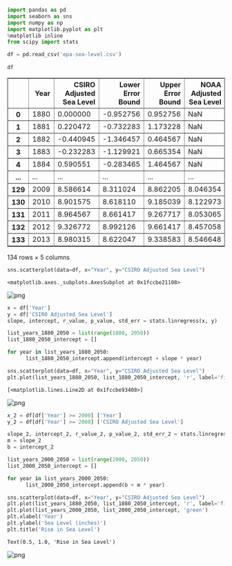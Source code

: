 ```python
import pandas as pd
import seaborn as sns
import numpy as np
import matplotlib.pyplot as plt
%matplotlib inline
from scipy import stats
```


```python
df = pd.read_csv('epa-sea-level.csv')
    
df
```




<div>
<style scoped>
    .dataframe tbody tr th:only-of-type {
        vertical-align: middle;
    }

    .dataframe tbody tr th {
        vertical-align: top;
    }

    .dataframe thead th {
        text-align: right;
    }
</style>
<table border="1" class="dataframe">
  <thead>
    <tr style="text-align: right;">
      <th></th>
      <th>Year</th>
      <th>CSIRO Adjusted Sea Level</th>
      <th>Lower Error Bound</th>
      <th>Upper Error Bound</th>
      <th>NOAA Adjusted Sea Level</th>
    </tr>
  </thead>
  <tbody>
    <tr>
      <th>0</th>
      <td>1880</td>
      <td>0.000000</td>
      <td>-0.952756</td>
      <td>0.952756</td>
      <td>NaN</td>
    </tr>
    <tr>
      <th>1</th>
      <td>1881</td>
      <td>0.220472</td>
      <td>-0.732283</td>
      <td>1.173228</td>
      <td>NaN</td>
    </tr>
    <tr>
      <th>2</th>
      <td>1882</td>
      <td>-0.440945</td>
      <td>-1.346457</td>
      <td>0.464567</td>
      <td>NaN</td>
    </tr>
    <tr>
      <th>3</th>
      <td>1883</td>
      <td>-0.232283</td>
      <td>-1.129921</td>
      <td>0.665354</td>
      <td>NaN</td>
    </tr>
    <tr>
      <th>4</th>
      <td>1884</td>
      <td>0.590551</td>
      <td>-0.283465</td>
      <td>1.464567</td>
      <td>NaN</td>
    </tr>
    <tr>
      <th>...</th>
      <td>...</td>
      <td>...</td>
      <td>...</td>
      <td>...</td>
      <td>...</td>
    </tr>
    <tr>
      <th>129</th>
      <td>2009</td>
      <td>8.586614</td>
      <td>8.311024</td>
      <td>8.862205</td>
      <td>8.046354</td>
    </tr>
    <tr>
      <th>130</th>
      <td>2010</td>
      <td>8.901575</td>
      <td>8.618110</td>
      <td>9.185039</td>
      <td>8.122973</td>
    </tr>
    <tr>
      <th>131</th>
      <td>2011</td>
      <td>8.964567</td>
      <td>8.661417</td>
      <td>9.267717</td>
      <td>8.053065</td>
    </tr>
    <tr>
      <th>132</th>
      <td>2012</td>
      <td>9.326772</td>
      <td>8.992126</td>
      <td>9.661417</td>
      <td>8.457058</td>
    </tr>
    <tr>
      <th>133</th>
      <td>2013</td>
      <td>8.980315</td>
      <td>8.622047</td>
      <td>9.338583</td>
      <td>8.546648</td>
    </tr>
  </tbody>
</table>
<p>134 rows × 5 columns</p>
</div>




```python
sns.scatterplot(data=df, x="Year", y="CSIRO Adjusted Sea Level")
```




    <matplotlib.axes._subplots.AxesSubplot at 0x1fccbe21108>




![png](output_2_1.png)



```python
x = df['Year']
y = df['CSIRO Adjusted Sea Level']
slope, intercept, r_value, p_value, std_err = stats.linregress(x, y)

list_years_1880_2050 = list(range(1880, 2050)) 
list_1880_2050_intercept = []

for year in list_years_1880_2050:
      list_1880_2050_intercept.append(intercept + slope * year)

sns.scatterplot(data=df, x="Year", y="CSIRO Adjusted Sea Level")
plt.plot(list_years_1880_2050, list_1880_2050_intercept, 'r', label='fitted line')

```




    [<matplotlib.lines.Line2D at 0x1fccbe93408>]




![png](output_3_1.png)



```python
x_2 = df[df['Year'] >= 2000] ['Year']
y_2 = df[df['Year'] >= 2000] ['CSIRO Adjusted Sea Level']

slope_2, intercept_2, r_value_2, p_value_2, std_err_2 = stats.linregress(x_2, y_2)
m = slope_2
b = intercept_2

list_years_2000_2050 = list(range(2000, 2050)) 
list_2000_2050_intercept = []

for year in list_years_2000_2050:
      list_2000_2050_intercept.append(b + m * year)

sns.scatterplot(data=df, x="Year", y="CSIRO Adjusted Sea Level")
plt.plot(list_years_1880_2050, list_1880_2050_intercept, 'r', label='fitted line')
plt.plot(list_years_2000_2050, list_2000_2050_intercept, 'green')
plt.xlabel('Year')
plt.ylabel('Sea Level (inches)')
plt.title('Rise in Sea Level')

```




    Text(0.5, 1.0, 'Rise in Sea Level')




![png](output_4_1.png)



```python

```
